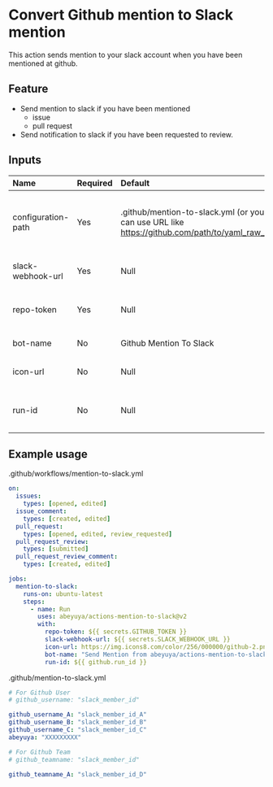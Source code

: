 # Convert Github mention to Slack mention

This action sends mention to your slack account when you have been mentioned at github.

## Feature

- Send mention to slack if you have been mentioned
  - issue
  - pull request
- Send notification to slack if you have been requested to review.

## Inputs

| Name               | Required | Default                                                                                         | Description                                                             |
| :----------------- | :------- | :---------------------------------------------------------------------------------------------- | :---------------------------------------------------------------------- |
| configuration-path | Yes      | .github/mention-to-slack.yml (or you can use URL like https://github.com/path/to/yaml_raw_file) | Path to config-yaml-file to convert Github username to Slack member ID. |
| slack-webhook-url  | Yes      | Null                                                                                            | Slack Incomming Webhook URL to notify.                                  |
| repo-token         | Yes      | Null                                                                                            | Github access token to fetch .github/mention-to-slack.yml file.         |
| bot-name           | No       | Github Mention To Slack                                                                         | Display name for this bot on Slack.                                     |
| icon-url           | No       | Null                                                                                            | Display icon url for this bot on Slack.                                 |
| run-id             | No       | Null                                                                                            | Used for the link in the error message when an error occurs.            |

## Example usage

.github/workflows/mention-to-slack.yml

```yml
on:
  issues:
    types: [opened, edited]
  issue_comment:
    types: [created, edited]
  pull_request:
    types: [opened, edited, review_requested]
  pull_request_review:
    types: [submitted]
  pull_request_review_comment:
    types: [created, edited]

jobs:
  mention-to-slack:
    runs-on: ubuntu-latest
    steps:
      - name: Run
        uses: abeyuya/actions-mention-to-slack@v2
        with:
          repo-token: ${{ secrets.GITHUB_TOKEN }}
          slack-webhook-url: ${{ secrets.SLACK_WEBHOOK_URL }}
          icon-url: https://img.icons8.com/color/256/000000/github-2.png
          bot-name: "Send Mention from abeyuya/actions-mention-to-slack"
          run-id: ${{ github.run_id }}
```

.github/mention-to-slack.yml

```yml
# For Github User
# github_username: "slack_member_id"

github_username_A: "slack_member_id_A"
github_username_B: "slack_member_id_B"
github_username_C: "slack_member_id_C"
abeyuya: "XXXXXXXXX"

# For Github Team
# github_teamname: "slack_member_id"

github_teamname_A: "slack_member_id_D"
```
